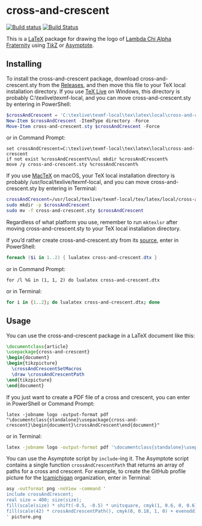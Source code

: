 # cross-and-crescent

[![Build status](https://ci.appveyor.com/api/projects/status/ad0eshengay90ivq?svg=true)](https://ci.appveyor.com/project/lcamichigan/cross-and-crescent)
[![Build Status](https://travis-ci.org/lcamichigan/cross-and-crescent.svg?branch=master)](https://travis-ci.org/lcamichigan/cross-and-crescent)

This is a [LaTeX](https://www.latex-project.org) package for drawing the logo of
[Lambda Chi Alpha Fraternity](https://www.lambdachi.org) using
[Ti*k*Z](https://www.ctan.org/pkg/pgf) or
[Asymptote](http://asymptote.sourceforge.net).

## Installing

To install the cross-and-crescent package, download cross-and-crescent.sty from
the [Releases](https://github.com/lcamichigan/cross-and-crescent/releases), and
then move this file to your TeX local installation directory. If you use
[TeX Live](https://www.tug.org/texlive/) on Windows, this directory is probably
C:\texlive\texmf-local, and you can move cross-and-crescent.sty by entering in
PowerShell:

```powershell
$crossAndCrescent = 'C:\texlive\texmf-local\tex\latex\local\cross-and-crescent'
New-Item $crossAndCrescent -ItemType directory -Force
Move-Item cross-and-crescent.sty $crossAndCrescent -Force
```

or in Command Prompt:

```batch
set crossAndCrescent=C:\texlive\texmf-local\tex\latex\local\cross-and-crescent
if not exist %crossAndCrescent%\nul mkdir %crossAndCrescent%
move /y cross-and-crescent.sty %crossAndCrescent%
```

If you use [MacTeX](https://www.tug.org/mactex/) on macOS, your TeX local
installation directory is probably /usr/local/texlive/texmf-local, and you can
move cross-and-crescent.sty by entering in Terminal:

```sh
crossAndCrescent=/usr/local/texlive/texmf-local/tex/latex/local/cross-and-crescent
sudo mkdir -p $crossAndCrescent
sudo mv -f cross-and-crescent.sty $crossAndCrescent
```

Regardless of what platform you use, remember to run `mktexlsr` after moving
cross-and-crescent.sty to your TeX local installation directory.

If you’d rather create cross-and-crescent.sty from its
[source](cross-and-crescent.dtx), enter in PowerShell:

```powershell
foreach ($i in 1..2) { lualatex cross-and-crescent.dtx }
```

or in Command Prompt:

```batch
for /l %G in (1, 1, 2) do lualatex cross-and-crescent.dtx
```

or in Terminal:

```sh
for i in {1..2}; do lualatex cross-and-crescent.dtx; done
```

## Usage

You can use the cross-and-crescent package in a LaTeX document like this:

```tex
\documentclass{article}
\usepackage{cross-and-crescent}
\begin{document}
\begin{tikzpicture}
  \crossAndCrescentSetMacros
  \draw \crossAndCrescentPath
\end{tikzpicture}
\end{document}
```

If you just want to create a PDF file of a cross and crescent, you can enter in
PowerShell or Command Prompt:

```batch
latex -jobname logo -output-format pdf "\documentclass{standalone}\usepackage{cross-and-crescent}\begin{document}\crossAndCrescent\end{document}"
```

or in Terminal:

```sh
latex -jobname logo -output-format pdf '\documentclass{standalone}\usepackage{cross-and-crescent}\begin{document}\crossAndCrescent\end{document}'
```

You can use the Asymptote script by `include`-ing it. The Asymptote script
contains a single function `crossAndCrescentPath` that returns an array of paths
for a cross and crescent. For example, to create the GitHub profile picture for
the [lcamichigan](https://github.com/lcamichigan) organization, enter in
Terminal:

```sh
asy -outformat png -noView -command '
include crossAndCrescent;
real size = 400; size(size);
fill(scale(size) * shift(-0.5, -0.5) * unitsquare, cmyk(1, 0.6, 0, 0.6));
fill(scale(42) * crossAndCrescentPath(), cmyk(0, 0.18, 1, 0) + evenodd);
' picture.png
```
